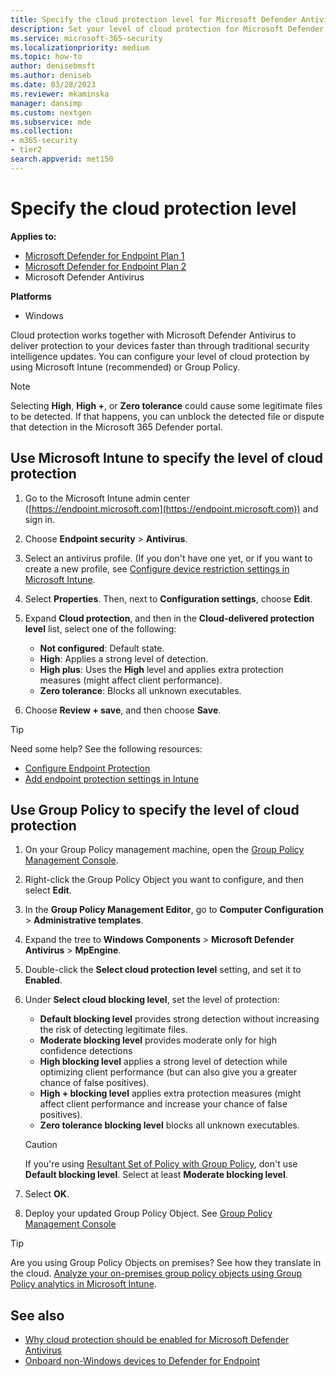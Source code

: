 ```yaml
---
title: Specify the cloud protection level for Microsoft Defender Antivirus
description: Set your level of cloud protection for Microsoft Defender Antivirus.
ms.service: microsoft-365-security
ms.localizationpriority: medium
ms.topic: how-to
author: denisebmsft
ms.author: deniseb
ms.date: 03/28/2023
ms.reviewer: mkaminska
manager: dansimp
ms.custom: nextgen
ms.subservice: mde
ms.collection: 
- m365-security
- tier2
search.appverid: met150
---
```


# Specify the cloud protection level

**Applies to:**

- [Microsoft Defender for Endpoint Plan 1](https://go.microsoft.com/fwlink/?linkid=2154037)
- [Microsoft Defender for Endpoint Plan 2](https://go.microsoft.com/fwlink/?linkid=2154037)
- Microsoft Defender Antivirus

**Platforms**
- Windows

Cloud protection works together with Microsoft Defender Antivirus to deliver protection to your devices faster than through traditional security intelligence updates. You can configure your level of cloud protection by using Microsoft Intune (recommended) or Group Policy.

> [!NOTE]
> Selecting **High**, **High +**, or **Zero tolerance** could cause some legitimate files to be detected. If that happens, you can unblock the detected file or dispute that detection in the Microsoft 365 Defender portal.

## Use Microsoft Intune to specify the level of cloud protection

1. Go to the Microsoft Intune admin center ([https://endpoint.microsoft.com](https://endpoint.microsoft.com)) and sign in.

2. Choose **Endpoint security** \> **Antivirus**.

3. Select an antivirus profile. (If you don't have one yet, or if you want to create a new profile, see [Configure device restriction settings in Microsoft Intune](/intune/device-restrictions-configure).

4. Select **Properties**. Then, next to **Configuration settings**, choose **Edit**.

5. Expand **Cloud protection**, and then in the **Cloud-delivered protection level** list, select one of the following:

    - **Not configured**: Default state.
    - **High**: Applies a strong level of detection.
    - **High plus**: Uses the **High** level and applies extra protection measures (might affect client performance).
    - **Zero tolerance**: Blocks all unknown executables.

6. Choose **Review + save**, and then choose **Save**.

> [!TIP]
> Need some help? See the following resources:
>
> - [Configure Endpoint Protection](/mem/configmgr/protect/deploy-use/endpoint-protection-configure)
> - [Add endpoint protection settings in Intune](/mem/intune/protect/endpoint-protection-configure)

## Use Group Policy to specify the level of cloud protection

1. On your Group Policy management machine, open the [Group Policy Management Console](/previous-versions/windows/it-pro/windows-server-2008-R2-and-2008/cc731212(v=ws.11)).

2. Right-click the Group Policy Object you want to configure, and then select **Edit**.

3. In the **Group Policy Management Editor**, go to **Computer Configuration** \> **Administrative templates**.

4. Expand the tree to **Windows Components** \> **Microsoft Defender Antivirus** \> **MpEngine**.

5. Double-click the **Select cloud protection level** setting, and set it to **Enabled**. 

6. Under **Select cloud blocking level**, set the level of protection:

    - **Default blocking level** provides strong detection without increasing the risk of detecting legitimate files.
    - **Moderate blocking level** provides moderate only for high confidence detections
    - **High blocking level** applies a strong level of detection while optimizing client performance (but can also give you a greater chance of false positives).
    - **High + blocking level** applies extra protection measures (might affect client performance and increase your chance of false positives).
    - **Zero tolerance blocking level** blocks all unknown executables.

    > [!CAUTION]
    > If you're using [Resultant Set of Policy with Group Policy](/previous-versions/windows/it-pro/windows-server-2012-R2-and-2012/dn789183(v=ws.11)), don't use **Default blocking level**. Select at least **Moderate blocking level**.

7. Select **OK**.

8. Deploy your updated Group Policy Object. See [Group Policy Management Console](/windows/win32/srvnodes/group-policy)

> [!TIP]
> Are you using Group Policy Objects on premises? See how they translate in the cloud. [Analyze your on-premises group policy objects using Group Policy analytics in Microsoft Intune](/mem/intune/configuration/group-policy-analytics).

## See also

- [Why cloud protection should be enabled for Microsoft Defender Antivirus](why-cloud-protection-should-be-on-mdav.md)
- [Onboard non-Windows devices to Defender for Endpoint](configure-endpoints-non-windows.md)
